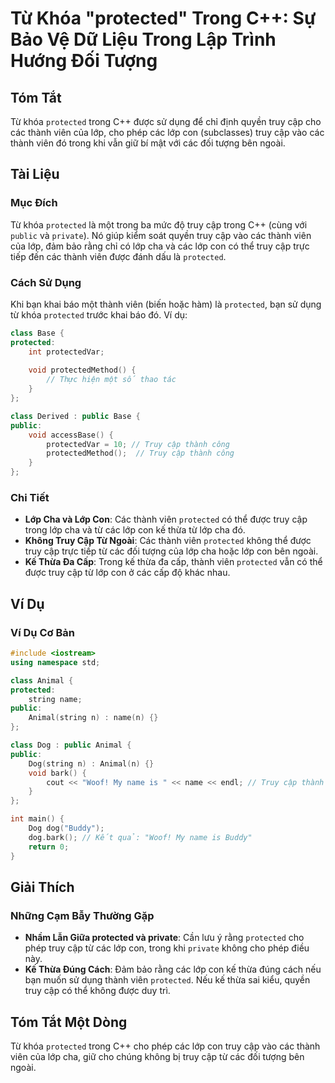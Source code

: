 <!--
Meta Description: # Từ Khóa "protected" Trong C++: Sự Bảo Vệ Dữ Liệu Trong Lập Trình Hướng Đối Tượng ## Tóm Tắt Từ khóa `protected` trong C++ được sử dụng để chỉ định q...
Meta Keywords: các, lớp, protected, truy, cập
-->

# Từ Khóa "protected" Trong C++: Sự Bảo Vệ Dữ Liệu Trong Lập Trình Hướng Đối Tượng

## Tóm Tắt
Từ khóa `protected` trong C++ được sử dụng để chỉ định quyền truy cập cho các thành viên của lớp, cho phép các lớp con (subclasses) truy cập vào các thành viên đó trong khi vẫn giữ bí mật với các đối tượng bên ngoài.

## Tài Liệu
### Mục Đích
Từ khóa `protected` là một trong ba mức độ truy cập trong C++ (cùng với `public` và `private`). Nó giúp kiểm soát quyền truy cập vào các thành viên của lớp, đảm bảo rằng chỉ có lớp cha và các lớp con có thể truy cập trực tiếp đến các thành viên được đánh dấu là `protected`.

### Cách Sử Dụng
Khi bạn khai báo một thành viên (biến hoặc hàm) là `protected`, bạn sử dụng từ khóa `protected` trước khai báo đó. Ví dụ:

```cpp
class Base {
protected:
    int protectedVar;
    
    void protectedMethod() {
        // Thực hiện một số thao tác
    }
};

class Derived : public Base {
public:
    void accessBase() {
        protectedVar = 10; // Truy cập thành công
        protectedMethod();  // Truy cập thành công
    }
};
```

### Chi Tiết
- **Lớp Cha và Lớp Con**: Các thành viên `protected` có thể được truy cập trong lớp cha và từ các lớp con kế thừa từ lớp cha đó.
- **Không Truy Cập Từ Ngoài**: Các thành viên `protected` không thể được truy cập trực tiếp từ các đối tượng của lớp cha hoặc lớp con bên ngoài.
- **Kế Thừa Đa Cấp**: Trong kế thừa đa cấp, thành viên `protected` vẫn có thể được truy cập từ lớp con ở các cấp độ khác nhau.

## Ví Dụ
### Ví Dụ Cơ Bản
```cpp
#include <iostream>
using namespace std;

class Animal {
protected:
    string name;
public:
    Animal(string n) : name(n) {}
};

class Dog : public Animal {
public:
    Dog(string n) : Animal(n) {}
    void bark() {
        cout << "Woof! My name is " << name << endl; // Truy cập thành viên protected
    }
};

int main() {
    Dog dog("Buddy");
    dog.bark(); // Kết quả: "Woof! My name is Buddy"
    return 0;
}
```

## Giải Thích
### Những Cạm Bẫy Thường Gặp
- **Nhầm Lẫn Giữa protected và private**: Cần lưu ý rằng `protected` cho phép truy cập từ các lớp con, trong khi `private` không cho phép điều này.
- **Kế Thừa Đúng Cách**: Đảm bảo rằng các lớp con kế thừa đúng cách nếu bạn muốn sử dụng thành viên `protected`. Nếu kế thừa sai kiểu, quyền truy cập có thể không được duy trì.

## Tóm Tắt Một Dòng
Từ khóa `protected` trong C++ cho phép các lớp con truy cập vào các thành viên của lớp cha, giữ cho chúng không bị truy cập từ các đối tượng bên ngoài.